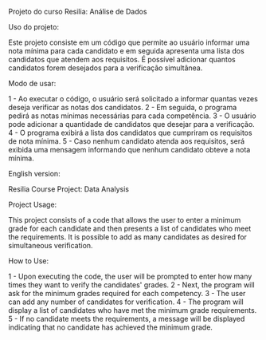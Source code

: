 Projeto do curso Resilia: Análise de Dados

Uso do projeto:

Este projeto consiste em um código que permite ao usuário informar uma nota mínima para cada candidato e em seguida apresenta uma lista dos candidatos que atendem aos requisitos. É possível adicionar quantos candidatos forem desejados para a verificação simultânea.

Modo de usar:

1 - Ao executar o código, o usuário será solicitado a informar quantas vezes deseja verificar as notas dos candidatos.
2 - Em seguida, o programa pedirá as notas mínimas necessárias para cada competência.
3 - O usuário pode adicionar a quantidade de candidatos que desejar para a verificação.
4 - O programa exibirá a lista dos candidatos que cumpriram os requisitos de nota mínima.
5 - Caso nenhum candidato atenda aos requisitos, será exibida uma mensagem informando que nenhum candidato obteve a nota mínima.


English version: 

Resilia Course Project: Data Analysis

Project Usage:

This project consists of a code that allows the user to enter a minimum grade for each candidate and then presents a list of candidates who meet the requirements. It is possible to add as many candidates as desired for simultaneous verification.

How to Use:

1 - Upon executing the code, the user will be prompted to enter how many times they want to verify the candidates' grades.
2 - Next, the program will ask for the minimum grades required for each competency.
3 - The user can add any number of candidates for verification.
4 - The program will display a list of candidates who have met the minimum grade requirements.
5 - If no candidate meets the requirements, a message will be displayed indicating that no candidate has achieved the minimum grade.

